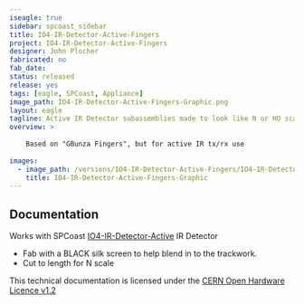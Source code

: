```yaml
---
iseagle: true
sidebar: spcoast_sidebar
title: IO4-IR-Detector-Active-Fingers
project: IO4-IR-Detector-Active-Fingers
designer: John Plocher
fabricated: no
fab_date: 
status: released
release: yes
tags: [eagle, SPCoast, Appliance]
image_path: IO4-IR-Detector-Active-Fingers-Graphic.png
layout: eagle
tagline: Active IR Detector subassemblies made to look like N or HO scale ties.
overview: >
    
    Based on "GBunza Fingers", but for active IR tx/rx use
    
images:
  - image_path: /versions/IO4-IR-Detector-Active-Fingers/IO4-IR-Detector-Active-Fingers-Graphic.png
    title: IO4-IR-Detector-Active-Fingers-Graphic
---
```


## Documentation

Works with SPCoast [IO4-IR-Detector-Active](/pages/IO4-IR-Detector-Active) IR Detector


  * Fab with a BLACK silk screen to help blend in to the trackwork.
  * Cut to length for N scale


This technical documentation is licensed under the [CERN Open Hardware Licence v1.2](http://www.ohwr.org/attachments/2388/cern_ohl_v_1_2.txt)
